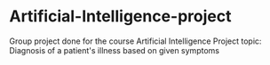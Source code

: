 # Artificial-Intelligence-project
Group project done for the course Artificial Intelligence 
Project topic: Diagnosis of a patient's illness based on given symptoms
